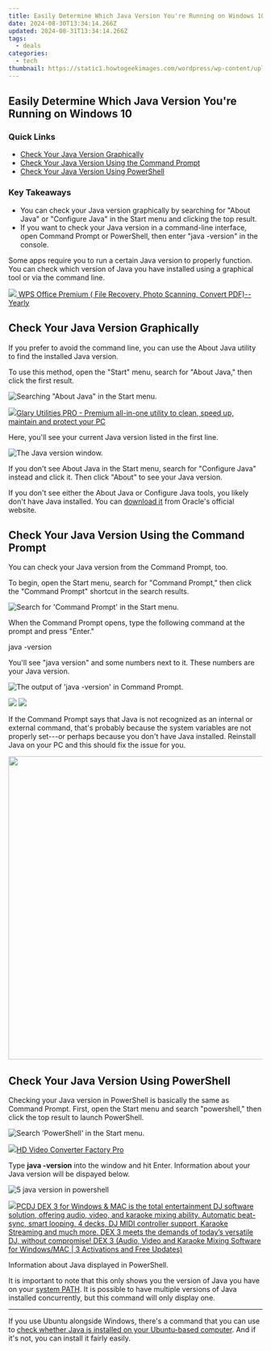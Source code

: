 ```yaml
---
title: Easily Determine Which Java Version You're Running on Windows 10
date: 2024-08-30T13:34:14.266Z
updated: 2024-08-31T13:34:14.266Z
tags:
  - deals
categories:
  - tech
thumbnail: https://static1.howtogeekimages.com/wordpress/wp-content/uploads/2024/01/52687750468_dc6bdda141_o-15.jpg
---
```


## Easily Determine Which Java Version You're Running on Windows 10

### Quick Links

* [Check Your Java Version Graphically](https://article-tips.techidaily.com/2024-approved-taking-photos-and-posting-youtubes-complete-guidebook/)
* [Check Your Java Version Using the Command Prompt](https://mondly-stories.techidaily.com/unearthing-millennia-old-linguistic-foundations/)
* [Check Your Java Version Using PowerShell](https://fox-access.techidaily.com/new-in-2024-the-art-of-chromatic-enhancement/)

### Key Takeaways

* You can check your Java version graphically by searching for "About Java" or "Configure Java" in the Start menu and clicking the top result.
* If you want to check your Java version in a command-line interface, open Command Prompt or PowerShell, then enter "java -version" in the console.

 Some apps require you to run a certain Java version to properly function. You can check which version of Java you have installed using a graphical tool or via the command line.

<!-- affiliate ads begin -->
<a href="https://secure.2checkout.com/order/checkout.php?PRODS=38729081&QTY=1&AFFILIATE=108875&CART=1"><img src="https://website-prod.cache.wpscdn.com/img/wps-spreadsheet-free-excel-editor-online-offline-1x.93e269d.png" border="0">
WPS Office Premium ( File Recovery, Photo Scanning, Convert PDF)--Yearly</a>
<!-- affiliate ads end -->
##  Check Your Java Version Graphically

 If you prefer to avoid the command line, you can use the About Java utility to find the installed Java version.

 To use this method, open the "Start" menu, search for "About Java," then click the first result.

![Searching "About Java" in the Start menu.](https://static1.howtogeekimages.com/wordpress/wp-content/uploads/2024/01/1-search-about-java.png) 

<!-- affiliate ads begin -->
<a href="https://order.glarysoft.com/order/checkout.php?PRODS=4535075&QTY=1&AFFILIATE=108875&CART=1"><img src="https://secure.avangate.com/images/merchant/6734fa703f6633ab896eecbdfad8953a/products/GU-500_672.png" border="0">Glary Utilities PRO -  Premium all-in-one utility to clean, speed up, maintain and protect your PC</a>
<!-- affiliate ads end -->
 Here, you'll see your current Java version listed in the first line.

![The Java version window.](https://static1.howtogeekimages.com/wordpress/wp-content/uploads/2024/01/2-java-version.png) 

 If you don't see About Java in the Start menu, search for "Configure Java" instead and click it. Then click "About" to see your Java version.

 If you don't see either the About Java or Configure Java tools, you likely don't have Java installed. You can [download it](https://www.java.com/en/download/) from Oracle's official website.

##  Check Your Java Version Using the Command Prompt

 You can check your Java version from the Command Prompt, too.

 To begin, open the Start menu, search for "Command Prompt," then click the "Command Prompt" shortcut in the search results.

![Search for 'Command Prompt' in the Start menu.](https://static1.howtogeekimages.com/wordpress/wp-content/uploads/2024/01/3-search-command-prompt.png) 

 When the Command Prompt opens, type the following command at the prompt and press "Enter."

java -version

 You'll see "java version" and some numbers next to it. These numbers are your Java version.

![The output of 'java -version' in Command Prompt.](https://static1.howtogeekimages.com/wordpress/wp-content/uploads/2024/01/4-java-version-in-command-prompt.png) 

<!-- affiliate ads begin -->
<a href="https://shop.manycam.com/order/checkout.php?PRODS=17727588&QTY=1&AFFILIATE=108875&CART=1"><img src="https://secure.avangate.com/images/merchant/8230bea7d54bcdf99cdfe85cb07313d5/mcaffbanner600x500.png" border="0"></a>
<a href="https://shop.manycam.com/order/checkout.php?PRODS=17727588&QTY=1&AFFILIATE=108875&CART=1"><img src="https://secure.avangate.com/images/merchant/8230bea7d54bcdf99cdfe85cb07313d5/Affiliates_300x250px_valentinesday.png" border="0"></a>
<!-- affiliate ads end -->
 If the Command Prompt says that Java is not recognized as an internal or external command, that's probably because the system variables are not properly set---or perhaps because you don't have Java installed. Reinstall Java on your PC and this should fix the issue for you.

<!-- affiliate ads begin -->
<a href="https://appsumo.8odi.net/c/5597632/2068407/7443" target="_top" id="2068407"><img src="//a.impactradius-go.com/display-ad/7443-2068407" border="0" alt="" width="1200" height="600"/></a><img height="0" width="0" src="https://appsumo.8odi.net/i/5597632/2068407/7443" style="position:absolute;visibility:hidden;" border="0" />
<!-- affiliate ads end -->
##  Check Your Java Version Using PowerShell

 Checking your Java version in PowerShell is basically the same as Command Prompt. First, open the Start menu and search "powershell," then click the top result to launch PowerShell. 

![Search 'PowerShell' in the Start menu.](https://static1.howtogeekimages.com/wordpress/wp-content/uploads/2024/01/powershell.png) 

<!-- affiliate ads begin -->
<a href="https://secure.2checkout.com/order/checkout.php?PRODS=4537546&QTY=1&AFFILIATE=108875&CART=1"><img src="https://secure.avangate.com/images/merchant/4b0a0290ad7df100b77e86839989a75e/products/7_copy_2_2_hdpro.png" border="0">HD Video Converter Factory Pro</a>
<!-- affiliate ads end -->
 Type **java -version** into the window and hit Enter. Information about your Java version will be dispayed below.

![5 java version in powershell](https://static1.howtogeekimages.com/wordpress/wp-content/uploads/2024/01/5-java-version-in-powershell.png) 

<!-- affiliate ads begin -->
<a href="https://shop.pcdj.com/order/checkout.php?PRODS=4698824&QTY=1&AFFILIATE=108875&CART=1"> <img src="https://secure.avangate.com/images/merchant/47f4b6321e9fd8e8f7326a6adc1a7c1e/products/dex3pro-screenshot-homepage.png" border="0">PCDJ DEX 3 for Windows & MAC is the total entertainment DJ software solution, offering audio, video, and karaoke mixing ability. Automatic beat-sync, smart looping, 4 decks, DJ MIDI controller support, Karaoke Streaming and much more. 
DEX 3 meets the demands of today’s versatile DJ, without compromise! 
DEX 3 (Audio, Video and Karaoke Mixing Software for Windows/MAC | 3 Activations and Free Updates)</a>
<!-- affiliate ads end -->
Information about Java displayed in PowerShell. 

 It is important to note that this only shows you the version of Java you have on your [system PATH](https://android-frp.techidaily.com/in-2024-the-complete-guide-to-meizu-frp-bypass-everything-you-need-to-know-by-drfone-android/). It is possible to have multiple versions of Java installed concurrently, but this command will only display one. 

---

 If you use Ubuntu alongside Windows, there's a command that you can use to [check whether Java is installed on your Ubuntu-based computer](https://screen-recording.techidaily.com/updated-2024-approved-economical-android-communication-tools-best-of-10/). And if it's not, you can install it fairly easily.

<ins class="adsbygoogle"
     style="display:block"
     data-ad-format="autorelaxed"
     data-ad-client="ca-pub-7571918770474297"
     data-ad-slot="1223367746"></ins>



<ins class="adsbygoogle"
     style="display:block"
     data-ad-client="ca-pub-7571918770474297"
     data-ad-slot="8358498916"
     data-ad-format="auto"
     data-full-width-responsive="true"></ins>



